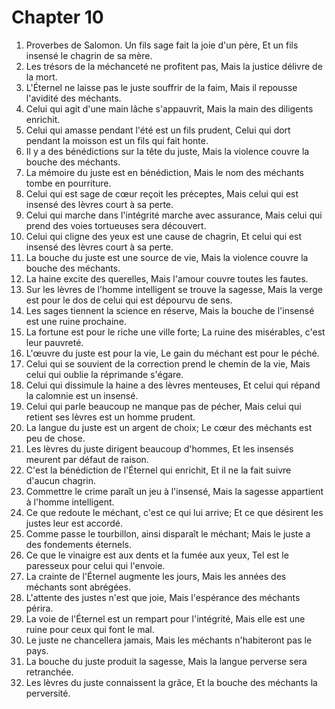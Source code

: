 # Chapter 10

1. Proverbes de Salomon. Un fils sage fait la joie d'un père, Et un fils insensé le chagrin de sa mère.
2. Les trésors de la méchanceté ne profitent pas, Mais la justice délivre de la mort.
3. L'Éternel ne laisse pas le juste souffrir de la faim, Mais il repousse l'avidité des méchants.
4. Celui qui agit d'une main lâche s'appauvrit, Mais la main des diligents enrichit.
5. Celui qui amasse pendant l'été est un fils prudent, Celui qui dort pendant la moisson est un fils qui fait honte.
6. Il y a des bénédictions sur la tête du juste, Mais la violence couvre la bouche des méchants.
7. La mémoire du juste est en bénédiction, Mais le nom des méchants tombe en pourriture.
8. Celui qui est sage de cœur reçoit les préceptes, Mais celui qui est insensé des lèvres court à sa perte.
9. Celui qui marche dans l'intégrité marche avec assurance, Mais celui qui prend des voies tortueuses sera découvert.
10. Celui qui cligne des yeux est une cause de chagrin, Et celui qui est insensé des lèvres court à sa perte.
11. La bouche du juste est une source de vie, Mais la violence couvre la bouche des méchants.
12. La haine excite des querelles, Mais l'amour couvre toutes les fautes.
13. Sur les lèvres de l'homme intelligent se trouve la sagesse, Mais la verge est pour le dos de celui qui est dépourvu de sens.
14. Les sages tiennent la science en réserve, Mais la bouche de l'insensé est une ruine prochaine.
15. La fortune est pour le riche une ville forte; La ruine des misérables, c'est leur pauvreté.
16. L'œuvre du juste est pour la vie, Le gain du méchant est pour le péché.
17. Celui qui se souvient de la correction prend le chemin de la vie, Mais celui qui oublie la réprimande s'égare.
18. Celui qui dissimule la haine a des lèvres menteuses, Et celui qui répand la calomnie est un insensé.
19. Celui qui parle beaucoup ne manque pas de pécher, Mais celui qui retient ses lèvres est un homme prudent.
20. La langue du juste est un argent de choix; Le cœur des méchants est peu de chose.
21. Les lèvres du juste dirigent beaucoup d'hommes, Et les insensés meurent par défaut de raison.
22. C'est la bénédiction de l'Éternel qui enrichit, Et il ne la fait suivre d'aucun chagrin.
23. Commettre le crime paraît un jeu à l'insensé, Mais la sagesse appartient à l'homme intelligent.
24. Ce que redoute le méchant, c'est ce qui lui arrive; Et ce que désirent les justes leur est accordé.
25. Comme passe le tourbillon, ainsi disparaît le méchant; Mais le juste a des fondements éternels.
26. Ce que le vinaigre est aux dents et la fumée aux yeux, Tel est le paresseux pour celui qui l'envoie.
27. La crainte de l'Éternel augmente les jours, Mais les années des méchants sont abrégées.
28. L'attente des justes n'est que joie, Mais l'espérance des méchants périra.
29. La voie de l'Éternel est un rempart pour l'intégrité, Mais elle est une ruine pour ceux qui font le mal.
30. Le juste ne chancellera jamais, Mais les méchants n'habiteront pas le pays.
31. La bouche du juste produit la sagesse, Mais la langue perverse sera retranchée.
32. Les lèvres du juste connaissent la grâce, Et la bouche des méchants la perversité.

